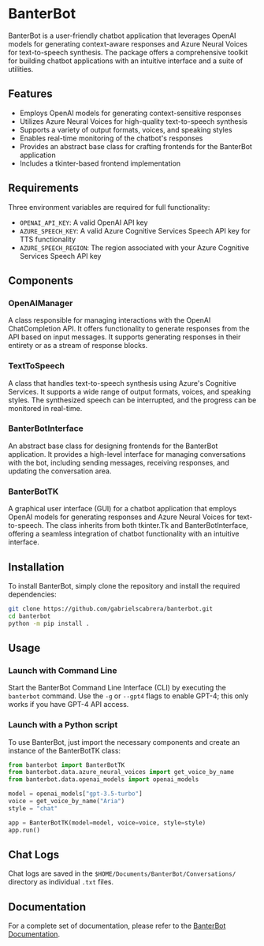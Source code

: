 # BanterBot

BanterBot is a user-friendly chatbot application that leverages OpenAI models for generating context-aware responses and Azure Neural Voices for text-to-speech synthesis. The package offers a comprehensive toolkit for building chatbot applications with an intuitive interface and a suite of utilities.

## Features

* Employs OpenAI models for generating context-sensitive responses
* Utilizes Azure Neural Voices for high-quality text-to-speech synthesis
* Supports a variety of output formats, voices, and speaking styles
* Enables real-time monitoring of the chatbot's responses
* Provides an abstract base class for crafting frontends for the BanterBot application
* Includes a tkinter-based frontend implementation

## Requirements

Three environment variables are required for full functionality:

* `OPENAI_API_KEY`: A valid OpenAI API key
* `AZURE_SPEECH_KEY`: A valid Azure Cognitive Services Speech API key for TTS functionality
* `AZURE_SPEECH_REGION`: The region associated with your Azure Cognitive Services Speech API key

## Components

### OpenAIManager

A class responsible for managing interactions with the OpenAI ChatCompletion API. It offers functionality to generate responses from the API based on input messages. It supports generating responses in their entirety or as a stream of response blocks.

### TextToSpeech

A class that handles text-to-speech synthesis using Azure's Cognitive Services. It supports a wide range of output formats, voices, and speaking styles. The synthesized speech can be interrupted, and the progress can be monitored in real-time.

### BanterBotInterface

An abstract base class for designing frontends for the BanterBot application. It provides a high-level interface for managing conversations with the bot, including sending messages, receiving responses, and updating the conversation area.

### BanterBotTK

A graphical user interface (GUI) for a chatbot application that employs OpenAI models for generating responses and Azure Neural Voices for text-to-speech. The class inherits from both tkinter.Tk and BanterBotInterface, offering a seamless integration of chatbot functionality with an intuitive interface.

## Installation

To install BanterBot, simply clone the repository and install the required dependencies:

```bash
git clone https://github.com/gabrielscabrera/banterbot.git
cd banterbot
python -m pip install .
```

## Usage

### Launch with Command Line

Start the BanterBot Command Line Interface (CLI) by executing the `banterbot` command. Use the `-g` or `--gpt4` flags to enable GPT-4; this only works if you have GPT-4 API access.

### Launch with a Python script

To use BanterBot, just import the necessary components and create an instance of the BanterBotTK class:

```python
from banterbot import BanterBotTK
from banterbot.data.azure_neural_voices import get_voice_by_name
from banterbot.data.openai_models import openai_models

model = openai_models["gpt-3.5-turbo"]
voice = get_voice_by_name("Aria")
style = "chat"

app = BanterBotTK(model=model, voice=voice, style=style)
app.run()
```

## Chat Logs

Chat logs are saved in the `$HOME/Documents/BanterBot/Conversations/` directory as individual `.txt` files.

## Documentation

For a complete set of documentation, please refer to the [BanterBot Documentation](https://gabrielscabrera.github.io/BanterBot/).
